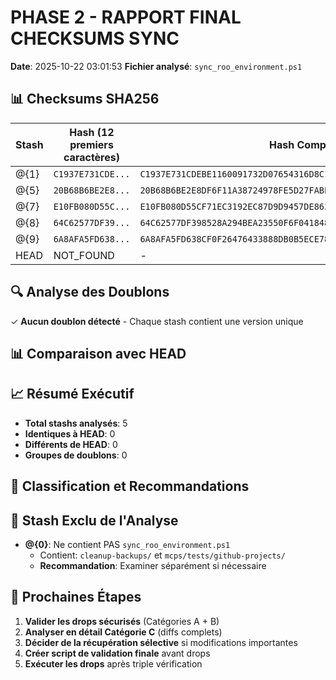 # PHASE 2 - RAPPORT FINAL CHECKSUMS SYNC

**Date**: 2025-10-22 03:01:53
**Fichier analysé**: `sync_roo_environment.ps1`

## 📊 Checksums SHA256

| Stash | Hash (12 premiers caractères) | Hash Complet |
|-------|-------------------------------|--------------|
| @{1}   | `C1937E731CDE...` | `C1937E731CDEBE1160091732D07654316D8C13C6D88964A8BAF6DE2FE89895CD` |
| @{5}   | `20B68B6BE2E8...` | `20B68B6BE2E8DF6F11A38724978FE5D27FABEEC959C91E43D023A2BD10A48665` |
| @{7}   | `E10FB080D55C...` | `E10FB080D55CF71EC3192EC87D9D9457DE86314BD191F447EC2F50435BA2BB44` |
| @{8}   | `64C62577DF39...` | `64C62577DF398528A294BEA23550F6F0418485862E80658D53ED13E705540C5C` |
| @{9}   | `6A8AFA5FD638...` | `6A8AFA5FD638CF0F26476433888DB0B5ECE7834AEEC3EDFD9A1CE9A913AA4290` |
| HEAD   | NOT_FOUND | - |

## 🔍 Analyse des Doublons

✓ **Aucun doublon détecté** - Chaque stash contient une version unique

## 📊 Comparaison avec HEAD


## 📈 Résumé Exécutif

- **Total stashs analysés**: 5
- **Identiques à HEAD**: 0
- **Différents de HEAD**: 0
- **Groupes de doublons**: 0

## 🎯 Classification et Recommandations

## 🚫 Stash Exclu de l'Analyse

- **@{0}**: Ne contient PAS `sync_roo_environment.ps1`
  - Contient: `cleanup-backups/` et `mcps/tests/github-projects/`
  - **Recommandation**: Examiner séparément si nécessaire

## 🔄 Prochaines Étapes

1. **Valider les drops sécurisés** (Catégories A + B)
2. **Analyser en détail Catégorie C** (diffs complets)
3. **Décider de la récupération sélective** si modifications importantes
4. **Créer script de validation finale** avant drops
5. **Exécuter les drops** après triple vérification

